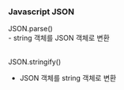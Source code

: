 <h3>Javascript JSON</h3>
JSON.parse()<br>
 - string 객체를 JSON 객체로 변환<br><br>

JSON.stringify()<br>
 - JSON 객체를 string 객체로 변환
